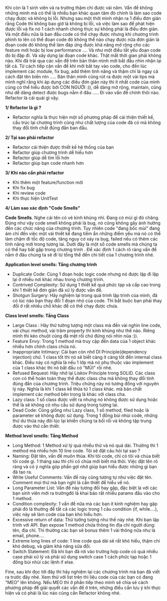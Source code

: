 Khi còn là 1 sinh viên và ra trường thậm chí được vài năm. Vấn đề không những mình mà có thể là nhiều bạn khác quan tâm đó chính là làm sao code chạy được và không bị lỗi. 
Nhưng sau một thời mình nhận ra 1 điều đơn giản rằng Code thì không bao giờ là không bị lỗi, và việc làm sao để phát hiện được lỗi và fix nó 1 cách nhanh chóng thực sự không phải là điều đơn giản. 
Và một điều nữa là ban đầu code có thể chạy được  nhưng khi chương trình phình to lên có thể đoạn code đó không thể nào chạy được nữa đơn giản là đoạn code đó không thể làm đáp ứng được khả năng mở rộng cho các feature mới hoặc bị low performance .... 
Và như một điều tất yếu đoạn code đó bị đập đi. Và xây dựng lại đoạn code khác. Thật mất thời gian phải không nào.
Khi đã trải qua các vấn đề trên bản thân mình mới bắt đầu nhìn nhận lại tất cả. Từ cách tiếp cận vấn đề khi mới bắt tay vào code, cho đến lúc implement các module, fix bug, add thêm tính năng và thậm chí là ngay cả cách đặt tên biến ntn .....
Bản thân mình cũng rút ra được một vài tips mà mình nghĩ rằng khi áp dụng các điều đơn giản này thì ít nhất code của mình cũng có thể hiểu được bởi CON NGƯỜI :)), dễ dàng mở rộng, maintain, cũng như dễ dàng detect được bugs nằm ở đâu .....
Đi vào vấn đề chính thôi nào. Refactor là cái quái gì vậy.

**1/ Refactor là gì ?**

*    Refactor nghĩa là thực hiện một số phương pháp để cải thiện thiết kế, cấu trúc lại chương trình cũng như chất lượng của code đã có mà không thay đổi tính chất đúng đắn ban đầu.
    
**2/  Tại sao phải refactor**

*    Refactor cải thiện được thiết kế hệ thống của bạn
*    Refactor giúp chương trình dễ hiểu hơn
*    Refactor giúp dễ tìm lỗi hơn
*    Refactor giúp bạn code nhanh hơn

**3/ Khi nào cần phải refactor**

*    Khi thêm một feature/function mới
*    Khi fix bug
*    Khi review code
*    Khi thực hiện UnitTest

**4/ Làm sao xác định "Code Smells"**

**Code Smells**. Nghe cái tên có vẻ kình khủng nhỉ.  Đang có mùi gì đó chăng. Đúng như vậy code smell không phải là bug, nó cũng không gây ảnh hưởng đến các chức năng của chương trình. 
Tuy nhiên code "đang bốc mùi" đang ám chỉ đến việc một vài thiết kế đang tiềm ẩn những điểm yếu mà nó có thể làm chậm đi tốc độ code, tăng nguy cơ xảy ra bug,  failed nếu có thêm các tính năng mới trong tương lai.
Dưới đây là một số code smells mà chúng ta có thể hay bắt gặp trong chương trình . Để xác định 1 cách rõ ràng vấn đề nằm ở đâu chúng ta sẽ đi từ tổng thể đến chi tiết của 1 chương trình nhé.

**Application level smells: Tầng chương trình**

*    Duplicate Code: Cùng 1 đoạn hoặc logic code nhưng nó được lặp đi lặp lại ở nhiều nơi khác nhau trong chương trình.
*    Contrived Complexity: Sử dụng 1 thiết kế quá phức tạp và cấp cao trong khi 1 thiết kế đơn giản đã xử lý được vấn đề.
*    Shotgun Surgery:  Hãy nghiệm lại trong quá trình lập trình của mình, đã có lúc nào bạn thay đổi 1 đoạn nhỏ của code. Thì bắt buộc bạn phải thay đổi ở rất nhiều chỗ khác để có thể chạy được chưa. 
 
**Class level smells: Tầng Class**

*    Large Class :  Hãy thử tưởng tượng một class mà đến vài nghìn line code, vài chục method, vài trăm property thì kinh khủng như thế nào. Riêng mình thì kéo chuột cũng đã mệt rồi chứ đừng nói nhìn nũa :)).
*    Feature Envy:  Trong 1 method mà truy cập đến data của 1 object khác nhiều hơn chính class chứa nó.
*    Inappropriate Intimacy: Cái bạn còn nhớ DI Principle(dependency injection) chứ. 1 class tốt thì nó sẽ biết càng ít càng tốt đến internal class khác. Điều này có nghĩa là nếu 1 lớp mà nó phụ thuộc vào implement của 1 class khác thì nó bắt đầu có "MÙI" rồi nhé.
*    Refused Bequest:  Hãy nhớ lại Liskov Principle trong SOLID. Các class con có thể hoàn toàn thay thế được class cha mà không thay đổi tính đúng đắn của chương trình.  Triệu chứng này nó tương đồng 
      với nguyên lý này. Nghĩa là khi 1 class kế thừa từ 1 class khác. mà bản chất implement các method bên trong là khác với class cha.
*    Lazy class: 1 số class được viết ra nhưng nó không được sử dụng hoặc thể là sẽ không có nhu cầu sử dụng trong tương lai.
*    Dead Code: Cũng giống như Lazy class, 1 số method, filed hoặc là parameter sẽ không được sử dụng. Trong 1 đống bùi nhùi code, những thứ dư thừa này đôi lúc lại khiến chúng ta bối rối và không tập trung được vào thứ cần thiết.
     
**Method level smells: Tầng Method**
 
*    Long Method:  1 Method xử lý quá nhiều thứ và nó quá dài. Thường thì 1 method mà nhiều hơn 10 line code. Tôi sẽ đặt câu hỏi tại sao ?
*    Naming: Đặt tên, vấn đề muôn thủa. Khi tôi code, chỉ có tôi và chúa biết tôi code gì. 1 tháng sau thì chỉ có chúa mới biết mà thôi. Việc đặt tên rõ ràng và có ý nghĩa góp phần gợi nhớ giúp bạn hiểu được những gì bạn đã tạo ra.
*    Write Useful Comments: Vấn đề này cũng tương tự như việc đặt tên. Comment mọi thứ mà bạn nghĩ là cần thiết để hiểu về nó. 
*    Long Parameter List: Vấn đề này tương đối hay gặp, đặc biệt là với các bạn sinh viên mới ra trườngđó là khai báo rất nhiều params đầu vào cho 1 method.
*    Condition complexity: 1 vấn đề nữa mà các bạn ít kinh nghiệm hay gặp phải đó là thường để tất cả các logic trong 1 câu condition (if, while....), việc này sẽ làm code của bạn khó hiểu hơn.
*    Excessive return of data:  Thử tưởng tượng như thế này nhé. Khi bạn lập trình với API. Bạn expose 1 method chứa thông tin địa chỉ người dùng: tên, địa chỉ. Thì thường các bạn sẽ bonus thêm 1 vài thông nữa như là email, phone....
*    Extreme long lines of code: 1 line code quá dài sẽ rất khó hiểu, thậm chí khó debug, và giảm khả năng sửa đổi.
*    Switch Statement: Đã khi bạn đã rơi vào trường hợp code có quá nhiều case phải xử lý và phải sử dụng switch case 1 cách phức tạp hoặc 1 đống  bùi nhùi các lệnh if else. 

Fine, sau khi đọc tới đây thì hãy nghiệm lại các chương trình mà bạn đã viết ra trước đây nhé. Xem thử với list trên thì liệu code của các bạn có đang "MEO" lên không. 
Nếu MEO thì ở phần tiếp theo mình sẽ chia sẻ cách phương pháp để giải quyết các vấn đề ở trên, những điều cần lưu ý khi thực hiện và có phải là lúc nào cũng cần Refactor không nhé.
